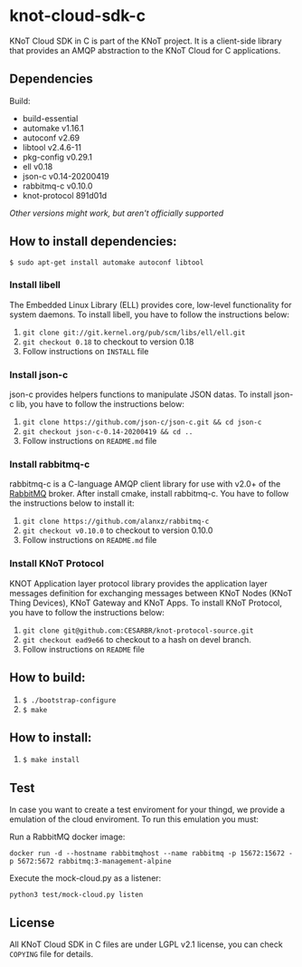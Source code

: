 # knot-cloud-sdk-c

KNoT Cloud SDK in C is part of the KNoT project.
It is a client-side library that provides an AMQP abstraction to the KNoT Cloud
for C applications.


## Dependencies
Build:
- build-essential
- automake v1.16.1
- autoconf v2.69
- libtool v2.4.6-11
- pkg-config v0.29.1
- ell v0.18
- json-c v0.14-20200419
- rabbitmq-c v0.10.0
- knot-protocol 891d01d

*Other versions might work, but aren't officially supported*


## How to install dependencies:

`$ sudo apt-get install automake autoconf libtool`

### Install libell

The Embedded Linux Library (ELL) provides core, low-level functionality for
system daemons.
To install libell, you have to follow the instructions below:

1. `git clone git://git.kernel.org/pub/scm/libs/ell/ell.git`
2. `git checkout 0.18` to checkout to version 0.18
3. Follow instructions on `INSTALL` file

### Install json-c

json-c provides helpers functions to manipulate JSON datas.
To install json-c lib, you have to follow the instructions below:

1. `git clone https://github.com/json-c/json-c.git && cd json-c`
2. `git checkout json-c-0.14-20200419 && cd ..`
3. Follow instructions on `README.md` file

### Install rabbitmq-c

rabbitmq-c is a C-language AMQP client library for use with v2.0+ of the
[RabbitMQ](http://www.rabbitmq.com/) broker.
After install cmake, install rabbitmq-c. You have to follow the instructions
below to install it:

1. `git clone https://github.com/alanxz/rabbitmq-c`
2. `git checkout v0.10.0` to checkout to version 0.10.0
3. Follow instructions on `README.md` file

### Install KNoT Protocol

KNOT Application layer protocol library provides the application layer messages
definition for exchanging messages between KNoT Nodes (KNoT Thing Devices),
KNoT Gateway and KNoT Apps.
To install KNoT Protocol, you have to follow the instructions below:

1. `git clone git@github.com:CESARBR/knot-protocol-source.git`
2. `git checkout ead9e66` to checkout to a hash on devel branch.
3. Follow instructions on `README` file


## How to build:

1. `$ ./bootstrap-configure`
2. `$ make`


## How to install:

1. `$ make install`

## Test

In case you want to create a test enviroment for your thingd, we provide a
emulation of the cloud enviroment.
To run this emulation you must:

Run a RabbitMQ docker image:

`docker run -d --hostname rabbitmqhost --name rabbitmq -p 15672:15672 -p 5672:5672 rabbitmq:3-management-alpine`

Execute the mock-cloud.py as a listener:

`python3 test/mock-cloud.py listen`

## License

All KNoT Cloud SDK in C files are under LGPL v2.1 license, you can check
`COPYING` file for details.

